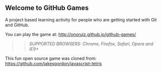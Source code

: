 ## Welcome to GitHub Games

A project based learning activity for people who are getting started with Git and GitHub.

You can play the game at: http://onoruiz.github.io/github-games/

>> _*SUPPORTED BROWSERS*: Chrome, Firefox, Safari, Opera and IE9+_

This fun open source game was cloned from: https://github.com/jakesgordon/javascript-tetris
